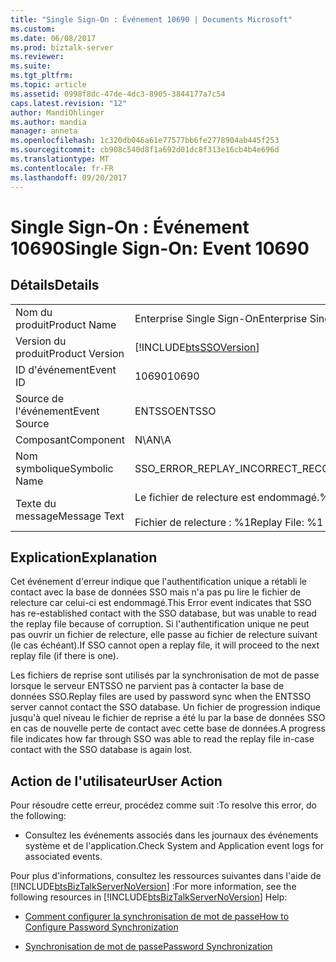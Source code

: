 ```yaml
---
title: "Single Sign-On : Événement 10690 | Documents Microsoft"
ms.custom: 
ms.date: 06/08/2017
ms.prod: biztalk-server
ms.reviewer: 
ms.suite: 
ms.tgt_pltfrm: 
ms.topic: article
ms.assetid: 0998f8dc-47de-4dc3-8905-3844177a7c54
caps.latest.revision: "12"
author: MandiOhlinger
ms.author: mandia
manager: anneta
ms.openlocfilehash: 1c320db046a61e77577bb6fe2778904ab445f253
ms.sourcegitcommit: cb908c540d8f1a692d01dc8f313e16cb4b4e696d
ms.translationtype: MT
ms.contentlocale: fr-FR
ms.lasthandoff: 09/20/2017
---
```

# <a name="single-sign-on-event-10690"></a><span data-ttu-id="81f7c-102">Single Sign-On : Événement 10690</span><span class="sxs-lookup"><span data-stu-id="81f7c-102">Single Sign-On: Event 10690</span></span>
## <a name="details"></a><span data-ttu-id="81f7c-103">Détails</span><span class="sxs-lookup"><span data-stu-id="81f7c-103">Details</span></span>  
  
|||  
|-|-|  
|<span data-ttu-id="81f7c-104">Nom du produit</span><span class="sxs-lookup"><span data-stu-id="81f7c-104">Product Name</span></span>|<span data-ttu-id="81f7c-105">Enterprise Single Sign-On</span><span class="sxs-lookup"><span data-stu-id="81f7c-105">Enterprise Single Sign-On</span></span>|  
|<span data-ttu-id="81f7c-106">Version du produit</span><span class="sxs-lookup"><span data-stu-id="81f7c-106">Product Version</span></span>|[!INCLUDE[btsSSOVersion](../includes/btsssoversion-md.md)]|  
|<span data-ttu-id="81f7c-107">ID d'événement</span><span class="sxs-lookup"><span data-stu-id="81f7c-107">Event ID</span></span>|<span data-ttu-id="81f7c-108">10690</span><span class="sxs-lookup"><span data-stu-id="81f7c-108">10690</span></span>|  
|<span data-ttu-id="81f7c-109">Source de l'événement</span><span class="sxs-lookup"><span data-stu-id="81f7c-109">Event Source</span></span>|<span data-ttu-id="81f7c-110">ENTSSO</span><span class="sxs-lookup"><span data-stu-id="81f7c-110">ENTSSO</span></span>|  
|<span data-ttu-id="81f7c-111">Composant</span><span class="sxs-lookup"><span data-stu-id="81f7c-111">Component</span></span>|<span data-ttu-id="81f7c-112">N\A</span><span class="sxs-lookup"><span data-stu-id="81f7c-112">N\A</span></span>|  
|<span data-ttu-id="81f7c-113">Nom symbolique</span><span class="sxs-lookup"><span data-stu-id="81f7c-113">Symbolic Name</span></span>|<span data-ttu-id="81f7c-114">SSO_ERROR_REPLAY_INCORRECT_RECORD_NUMBER</span><span class="sxs-lookup"><span data-stu-id="81f7c-114">SSO_ERROR_REPLAY_INCORRECT_RECORD_NUMBER</span></span>|  
|<span data-ttu-id="81f7c-115">Texte du message</span><span class="sxs-lookup"><span data-stu-id="81f7c-115">Message Text</span></span>|<span data-ttu-id="81f7c-116">Le fichier de relecture est endommagé.%r</span><span class="sxs-lookup"><span data-stu-id="81f7c-116">Corruption was detected in the replay file.%r</span></span><br /><br /> <span data-ttu-id="81f7c-117">Fichier de relecture : %1</span><span class="sxs-lookup"><span data-stu-id="81f7c-117">Replay File: %1</span></span>|  
  
## <a name="explanation"></a><span data-ttu-id="81f7c-118">Explication</span><span class="sxs-lookup"><span data-stu-id="81f7c-118">Explanation</span></span>  
 <span data-ttu-id="81f7c-119">Cet événement d'erreur indique que l'authentification unique a rétabli le contact avec la base de données SSO mais n'a pas pu lire le fichier de relecture car celui-ci est endommagé.</span><span class="sxs-lookup"><span data-stu-id="81f7c-119">This Error event indicates that SSO has re-established contact with the SSO database, but was unable to read the replay file because of corruption.</span></span> <span data-ttu-id="81f7c-120">Si l'authentification unique ne peut pas ouvrir un fichier de relecture, elle passe au fichier de relecture suivant (le cas échéant).</span><span class="sxs-lookup"><span data-stu-id="81f7c-120">If SSO cannot open a replay file, it will proceed to the next replay file (if there is one).</span></span>  
  
 <span data-ttu-id="81f7c-121">Les fichiers de reprise sont utilisés par la synchronisation de mot de passe lorsque le serveur ENTSSO ne parvient pas à contacter la base de données SSO.</span><span class="sxs-lookup"><span data-stu-id="81f7c-121">Replay files are used by password sync when the ENTSSO server cannot contact the SSO database.</span></span> <span data-ttu-id="81f7c-122">Un fichier de progression indique jusqu'à quel niveau le fichier de reprise a été lu par la base de données SSO en cas de nouvelle perte de contact avec cette base de données.</span><span class="sxs-lookup"><span data-stu-id="81f7c-122">A progress file indicates how far through SSO was able to read the replay file in-case contact with the SSO database is again lost.</span></span>  
  
## <a name="user-action"></a><span data-ttu-id="81f7c-123">Action de l'utilisateur</span><span class="sxs-lookup"><span data-stu-id="81f7c-123">User Action</span></span>  
 <span data-ttu-id="81f7c-124">Pour résoudre cette erreur, procédez comme suit :</span><span class="sxs-lookup"><span data-stu-id="81f7c-124">To resolve this error, do the following:</span></span>  
  
-   <span data-ttu-id="81f7c-125">Consultez les événements associés dans les journaux des événements système et de l'application.</span><span class="sxs-lookup"><span data-stu-id="81f7c-125">Check System and Application event logs for associated events.</span></span>  
  
 <span data-ttu-id="81f7c-126">Pour plus d'informations, consultez les ressources suivantes dans l'aide de [!INCLUDE[btsBizTalkServerNoVersion](../includes/btsbiztalkservernoversion-md.md)] :</span><span class="sxs-lookup"><span data-stu-id="81f7c-126">For more information, see the following resources in [!INCLUDE[btsBizTalkServerNoVersion](../includes/btsbiztalkservernoversion-md.md)] Help:</span></span>  
  
-   [<span data-ttu-id="81f7c-127">Comment configurer la synchronisation de mot de passe</span><span class="sxs-lookup"><span data-stu-id="81f7c-127">How to Configure Password Synchronization</span></span>](../core/how-to-configure-password-synchronization.md)  
  
-   [<span data-ttu-id="81f7c-128">Synchronisation de mot de passe</span><span class="sxs-lookup"><span data-stu-id="81f7c-128">Password Synchronization</span></span>](../core/password-synchronization2.md)